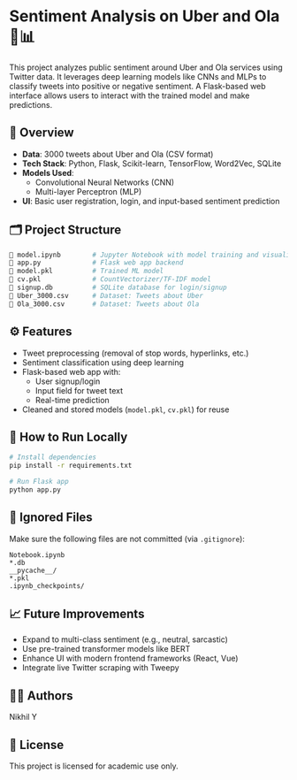 # Sentiment Analysis on Uber and Ola 🚖📊

This project analyzes public sentiment around Uber and Ola services using Twitter data. It leverages deep learning models like CNNs and MLPs to classify tweets into positive or negative sentiment. A Flask-based web interface allows users to interact with the trained model and make predictions.

## 🧠 Overview

- **Data**: 3000 tweets about Uber and Ola (CSV format)
- **Tech Stack**: Python, Flask, Scikit-learn, TensorFlow, Word2Vec, SQLite
- **Models Used**: 
  - Convolutional Neural Networks (CNN)
  - Multi-layer Perceptron (MLP)
- **UI**: Basic user registration, login, and input-based sentiment prediction

## 🗂️ Project Structure

```bash
📁 model.ipynb        # Jupyter Notebook with model training and visualizations
📁 app.py             # Flask web app backend
📁 model.pkl          # Trained ML model
📁 cv.pkl             # CountVectorizer/TF-IDF model
📁 signup.db          # SQLite database for login/signup
📁 Uber_3000.csv      # Dataset: Tweets about Uber
📁 Ola_3000.csv       # Dataset: Tweets about Ola
```

## ⚙️ Features

- Tweet preprocessing (removal of stop words, hyperlinks, etc.)
- Sentiment classification using deep learning
- Flask-based web app with:
  - User signup/login
  - Input field for tweet text
  - Real-time prediction
- Cleaned and stored models (`model.pkl`, `cv.pkl`) for reuse

## 🧪 How to Run Locally

```bash
# Install dependencies
pip install -r requirements.txt

# Run Flask app
python app.py
```

## 🚫 Ignored Files

Make sure the following files are not committed (via `.gitignore`):

```
Notebook.ipynb
*.db
__pycache__/
*.pkl
.ipynb_checkpoints/
```

## 📈 Future Improvements

- Expand to multi-class sentiment (e.g., neutral, sarcastic)
- Use pre-trained transformer models like BERT
- Enhance UI with modern frontend frameworks (React, Vue)
- Integrate live Twitter scraping with Tweepy

## 🧑‍💻 Authors

Nikhil Y

## 📄 License

This project is licensed for academic use only.